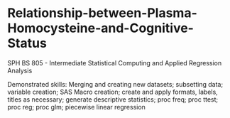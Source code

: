 # Relationship-between-Plasma-Homocysteine-and-Cognitive-Status
SPH BS 805 - Intermediate Statistical Computing and Applied Regression Analysis

Demonstrated skills: Merging and creating new datasets; subsetting data; variable creation; SAS Macro creation; create and apply formats, labels, titles as necessary; generate descriptive statistics; proc freq; proc ttest; proc reg; proc glm; piecewise linear regression  
